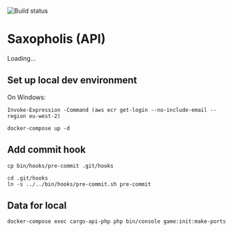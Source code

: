 ![Build status](https://travis-ci.org/hammerspacecouk/php-pure-helpers.svg?branch=master)

# Saxopholis (API)

Loading...

## Set up local dev environment

On Windows:
```
Invoke-Expression -Command (aws ecr get-login --no-include-email --region eu-west-2)
```

```
docker-compose up -d
```

## Add commit hook

```
cp bin/hooks/pre-commit .git/hooks

cd .git/hooks
ln -s ../../bin/hooks/pre-commit.sh pre-commit
```

## Data for local
```bash
docker-compose exec cargo-api-php php bin/console game:init:make-ports build/Port.csv &&  docker-compose exec cargo-api-php php bin/console game:init:make-channels build/Channel.csv && docker-compose exec cargo-api-php php bin/console game:init:make-coords && docker-compose exec cargo-api-php php bin/console game:admin:map {SECRET}
```
